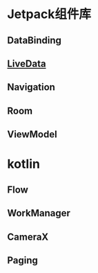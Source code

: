 # Jetpack组件库

## DataBinding

## [LiveData]('./app/src/main/java/com/justin/jetpacklearn/LiveData')

## Navigation

## Room


## ViewModel

# kotlin

## Flow

## WorkManager

## CameraX

## Paging